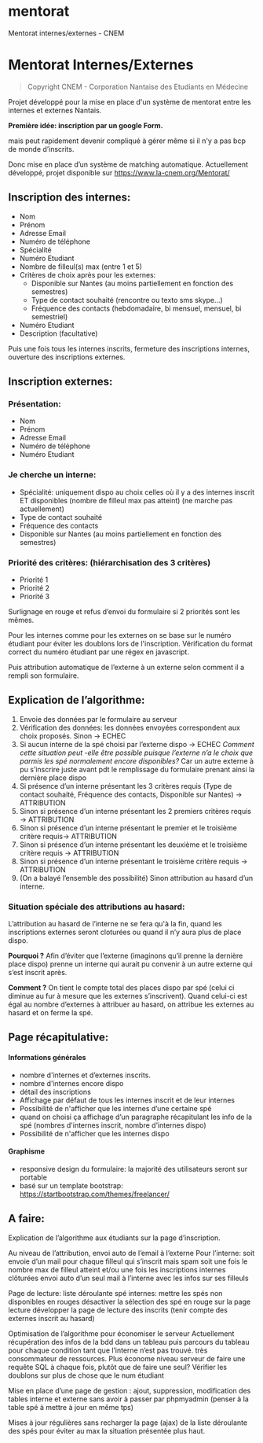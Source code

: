 # mentorat
Mentorat internes/externes - CNEM

# Mentorat Internes/Externes
> Copyright CNEM - Corporation Nantaise des Etudiants en Médecine

Projet développé pour la mise en place d'un système de mentorat entre les internes et externes Nantais.


**Première idée: inscription par un google Form.**

mais peut rapidement devenir compliqué à gérer même si il n'y a pas bcp de monde d’inscrits.

Donc mise en place d’un système de matching automatique. Actuellement développé, projet disponible sur https://www.la-cnem.org/Mentorat/

## Inscription des internes:
- Nom
- Prénom
- Adresse Email
- Numéro de téléphone
- Spécialité
- Numéro Etudiant
- Nombre de filleul(s) max (entre 1 et 5)
- Critères de choix après pour les externes:
  - Disponible sur Nantes (au moins partiellement en fonction des semestres)
  - Type de contact souhaité (rencontre ou texto sms skype…)
  - Fréquence des contacts (hebdomadaire, bi mensuel, mensuel, bi semestriel)
- Numéro Etudiant
- Description (facultative)


Puis une fois tous les internes inscrits, fermeture des inscriptions internes, ouverture des inscriptions externes.

## Inscription externes:
### Présentation:
- Nom
- Prénom
- Adresse Email
- Numéro de téléphone
- Numéro Etudiant            
### Je cherche un interne:
- Spécialité: uniquement dispo au choix celles où il y a des internes inscrit ET disponibles (nombre de filleul max pas atteint)  (ne marche pas actuellement)
- Type de contact souhaité
- Fréquence des contacts
- Disponible sur Nantes (au moins partiellement en fonction des semestres)
### Priorité des critères: (hiérarchisation des 3 critères)
- Priorité 1
- Priorité 2
- Priorité 3

Surlignage en rouge et refus d’envoi du formulaire si 2 priorités sont les mêmes.

Pour les internes comme pour les externes on se base sur le numéro étudiant pour éviter les doublons lors de l'inscription. Vérification du format correct du numéro étudiant par une régex en javascript.

Puis attribution automatique de l’externe à un externe selon comment il a rempli son formulaire.

## Explication de l’algorithme:
1. Envoie des données par le formulaire au serveur
2. Vérification des données: les données envoyées correspondent aux choix proposés. Sinon -> ECHEC
3. Si aucun interne de la spé choisi par l’externe dispo -> ECHEC
*Comment cette situation peut -elle être possible puisque l’externe n’a le choix que parmis les spé normalement encore disponibles?*
Car un autre externe à pu s’inscrire juste avant pdt le remplissage du formulaire prenant ainsi la dernière place dispo
4. Si présence d’un interne présentant les 3 critères requis (Type de contact souhaité, Fréquence des contacts, Disponible sur Nantes) -> ATTRIBUTION
5. Sinon si présence d’un interne présentant les 2 premiers critères requis  -> ATTRIBUTION
6. Sinon si présence d’un interne présentant le premier et le troisième critère requis-> ATTRIBUTION
7. Sinon si présence d’un interne présentant les deuxième et le troisième critère requis  -> ATTRIBUTION
8. Sinon si présence d’un interne présentant le troisième critère requis  -> ATTRIBUTION
9. (On a balayé l’ensemble des possibilité) Sinon attribution au hasard d’un interne.

### Situation spéciale des attributions au hasard:
L’attribution au hasard de l’interne ne se fera qu'à la fin, quand les inscriptions externes seront cloturées ou quand il n’y aura plus de place dispo.

**Pourquoi ?** Afin d’éviter que l’externe (imaginons qu’il prenne la dernière place dispo) prenne un interne qui aurait pu convenir à un autre externe qui s’est inscrit après. 

**Comment ?** On tient le compte total des places dispo par spé (celui ci diminue au fur à mesure que les externes s’inscrivent). 
Quand celui-ci est égal au nombre d’externes à attribuer au hasard, on attribue les externes au hasard et on ferme la spé.


## Page récapitulative:
#### Informations générales
- nombre d'internes et d’externes inscrits.
- nombre d'internes encore dispo
- détail des inscriptions
- Affichage par défaut de tous les internes inscrit et de leur internes
- Possibilité de n'afficher que les internes d’une certaine spé
- quand on choisi ça affichage d’un paragraphe récapitulant les info de la spé (nombres d'internes inscrit, nombre d’internes dispo)
- Possibilité de n'afficher que les internes dispo

#### Graphisme
- responsive design du formulaire: la majorité des utilisateurs seront sur portable
- basé sur un template bootstrap: https://startbootstrap.com/themes/freelancer/

## A faire:

Explication de l’algorithme aux étudiants sur la page d’inscription.

Au niveau de l’attribution, 
envoi auto de l’email à l’externe
Pour l’interne:
soit envoie d’un mail pour chaque filleul qui s’inscrit mais spam
soit une fois le nombre max de filleul atteint et/ou une fois les inscriptions internes clôturées envoi auto d’un seul mail à l’interne avec les infos sur ses filleuls

Page de lecture:
liste déroulante spé internes: mettre les spés non disponibles en rouges
désactiver la sélection des spé en rouge sur la page lecture
développer la page de lecture des inscrits (tenir compte des externes inscrit au hasard)


Optimisation de l’algorithme pour économiser le serveur
Actuellement récupération des infos de la bdd dans un tableau puis parcours du tableau pour chaque condition tant que l’interne n’est pas trouvé. très consommateur de ressources.
Plus économe niveau serveur de faire une requête SQL à chaque fois, plutôt que de faire une seul?
Vérifier les doublons sur plus de chose que le num étudiant

Mise en place d’une page de gestion : ajout, suppression, modification des tables interne et externe sans avoir à passer par phpmyadmin (penser à la table spé à mettre à jour en même tps)

Mises à jour régulières sans recharger la page (ajax) de la liste déroulante des spés pour éviter au max la situation présentée plus haut.
